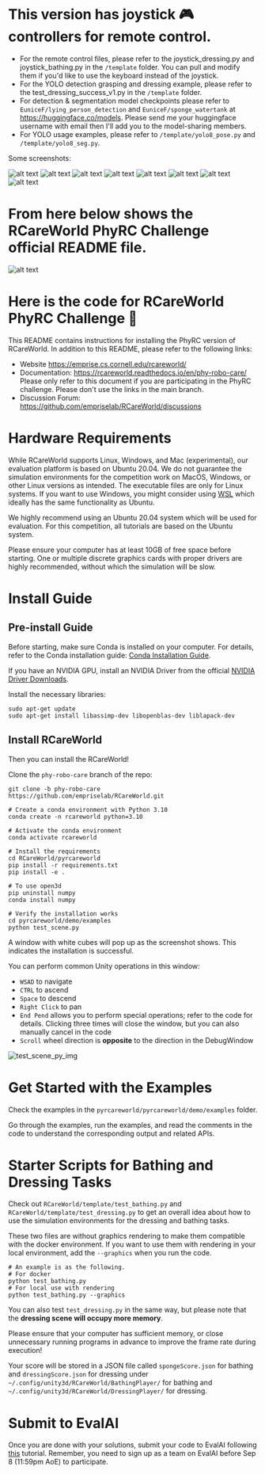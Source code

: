 # This version has joystick 🎮 controllers for remote control.
- For the remote control files, please refer to the joystick_dressing.py and joystick_bathing.py in the `/template` folder. You can pull and modify them if you'd like to use the keyboard instead of the joystick.
- For the YOLO detection grasping and dressing example, please refer to the test_dressing_success_v1.py in the `/template` folder.
- For detection & segmentation model checkpoints please refer to `EuniceF/lying_person_detection` and `EuniceF/sponge_watertank` at https://huggingface.co/models. Please send me your huggingface username with email then I'll add you to the model-sharing members.
- For YOLO usage examples, please refer to `/template/yolo8_pose.py` and `/template/yolo8_seg.py`.

Some screenshots:

![alt text](template/rgb_hand3_pose.jpg)
![alt text](template/demo1.png)
![alt text](template/demo2.png)
![alt text](template/demo3.png)
![alt text](yolo_results/sponge_tank_yolo_result.jpg)
![alt text](yolo_results/human001.jpg)
![alt text](yolo_results/human_yolo_result01.jpg)
![alt text](yolo_results/human_yolo_result02.jpg)


# From here below shows the RCareWorld PhyRC Challenge official README file.

![alt text](rcareworld.png)
# Here is the code for RCareWorld PhyRC Challenge 🦾
This README contains instructions for installing the PhyRC version of RCareWorld. In addition to this README, please refer to the following links:

- Website https://emprise.cs.cornell.edu/rcareworld/
- Documentation: https://rcareworld.readthedocs.io/en/phy-robo-care/ Please only refer to this document if you are participating in the PhyRC challenge. Please don't use the links in the main branch. 
- Discussion Forum: https://github.com/empriselab/RCareWorld/discussions


# Hardware Requirements
While RCareWorld supports Linux, Windows, and Mac (experimental), our evaluation platform is based on Ubuntu 20.04. We do not guarantee the simulation environments for the competition work on MacOS, Windows, or other Linux versions as intended. The executable files are only for Linux systems. If you want to use Windows, you might consider using [WSL](https://learn.microsoft.com/en-us/windows/wsl/install) which ideally has the same functionality as Ubuntu.

We highly recommend using an Ubuntu 20.04 system which will be used for evaluation. For this competition, all tutorials are based on the Ubuntu system.

Please ensure your computer has at least 10GB of free space before starting. One or multiple discrete graphics cards with proper drivers are highly recommended, without which the simulation will be slow.

# Install Guide
## Pre-install Guide
Before starting, make sure Conda is installed on your computer.
For details, refer to the Conda installation guide: [Conda Installation Guide](https://docs.conda.io/projects/conda/en/latest/user-guide/install/index.html).

If you have an NVIDIA GPU, install an NVIDIA Driver from the official [NVIDIA Driver Downloads](https://www.nvidia.com/Download/index.aspx).

Install the necessary libraries:
```
sudo apt-get update
sudo apt-get install libassimp-dev libopenblas-dev liblapack-dev
```

## Install RCareWorld
Then you can install the RCareWorld!

<!-- - Clone the repo: `git clone https://github.com/empriselab/RCareWorld.git`
- Switch to the `phy-robo-care` branch: `cd RCareWorld` and then `git checkout phy-robo-care ` -->
Clone the `phy-robo-care` branch of the repo: 

`git clone -b phy-robo-care https://github.com/empriselab/RCareWorld.git`

<!-- - Create a conda environment with Python 3.10: `conda create -n rcareworld python=3.10`
- Activate the conda environment: `conda activate rcareworld`
- Install the requirements: `cd pyrcareworld` and then `pip install -r requirements.txt`
- Install pyrcareworld: `pip install -e .`
- Verify the installation works: `cd pyrcareworld/demo/examples` and run `python test_scene.py`. You should expect to see the RCareWorld Unity executable window pop up with a white cube. -->

```
# Create a conda environment with Python 3.10
conda create -n rcareworld python=3.10

# Activate the conda environment 
conda activate rcareworld

# Install the requirements
cd RCareWorld/pyrcareworld
pip install -r requirements.txt
pip install -e .

# To use open3d
pip uninstall numpy
conda install numpy

# Verify the installation works
cd pyrcareworld/demo/examples
python test_scene.py

```
A window with white cubes will pop up as the screenshot shows. This indicates the installation is successful.

You can perform common Unity operations in this window:
- `WSAD` to navigate
- `CTRL` to ascend 
- `Space` to descend 
- `Right Click` to pan
- `End Pend` allows you to perform special operations; refer to the code for details. Clicking three times will close the window, but you can also manually cancel in the code
- `Scroll` wheel direction is **opposite** to the direction in the DebugWindow


![test_scene_py_img](./test_scene.png)

 
# Get Started with the Examples
Check the examples in the `pyrcareworld/pyrcareworld/demo/examples` folder. 

Go through the examples, run the examples, and read the comments in the code to understand the corresponding output and related APIs. 

# Starter Scripts for Bathing and Dressing Tasks
Check out `RCareWorld/template/test_bathing.py` and `RCareWorld/template/test_dressing.py` to get an overall idea about how to use the simulation environments for the dressing and bathing tasks. 

These two files are without graphics rendering to make them compatible with the docker environment. If you want to use them with rendering in your local environment, add the `--graphics` when you run the code.
```
# An example is as the following.
# For docker
python test_bathing.py
# For local use with rendering
python test_bathing.py --graphics
```
You can also test `test_dressing.py` in the same way, but please note that the **dressing scene will occupy more memory**. 

Please ensure that your computer has sufficient memory, or close unnecessary running programs in advance to improve the frame rate during execution!



Your score will be stored in a JSON file called `spongeScore.json` for bathing and `dressingScore.json` for dressing under `~/.config/unity3d/RCareWorld/BathingPlayer/` for bathing and `~/.config/unity3d/RCareWorld/DressingPlayer/` for dressing.

# Submit to EvalAI
Once you are done with your solutions, submit your code to EvalAI following [this](https://rcareworld.readthedocs.io/en/phy-robo-care/submission.html) tutorial. Remember, you need to sign up as a team on EvalAI before Sep 8 (11:59pm AoE) to participate.
